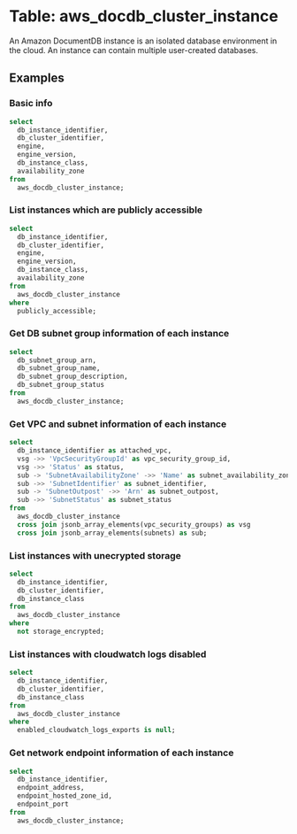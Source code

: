 # Table: aws_docdb_cluster_instance

An Amazon DocumentDB instance is an isolated database environment in the cloud. An instance can contain multiple user-created databases.

## Examples

### Basic info

```sql
select
  db_instance_identifier,
  db_cluster_identifier,
  engine,
  engine_version,
  db_instance_class,
  availability_zone
from
  aws_docdb_cluster_instance;
```

### List instances which are publicly accessible

```sql
select
  db_instance_identifier,
  db_cluster_identifier,
  engine,
  engine_version,
  db_instance_class,
  availability_zone
from
  aws_docdb_cluster_instance
where
  publicly_accessible;
```

### Get DB subnet group information of each instance

```sql
select
  db_subnet_group_arn,
  db_subnet_group_name,
  db_subnet_group_description,
  db_subnet_group_status
from
  aws_docdb_cluster_instance;
```

### Get VPC and subnet information of each instance

```sql
select
  db_instance_identifier as attached_vpc,
  vsg ->> 'VpcSecurityGroupId' as vpc_security_group_id,
  vsg ->> 'Status' as status,
  sub -> 'SubnetAvailabilityZone' ->> 'Name' as subnet_availability_zone,
  sub ->> 'SubnetIdentifier' as subnet_identifier,
  sub -> 'SubnetOutpost' ->> 'Arn' as subnet_outpost,
  sub ->> 'SubnetStatus' as subnet_status
from
  aws_docdb_cluster_instance
  cross join jsonb_array_elements(vpc_security_groups) as vsg
  cross join jsonb_array_elements(subnets) as sub;
```

### List instances with unecrypted storage

```sql
select
  db_instance_identifier,
  db_cluster_identifier,
  db_instance_class
from
  aws_docdb_cluster_instance
where
  not storage_encrypted;
```

### List instances with cloudwatch logs disabled

```sql
select
  db_instance_identifier,
  db_cluster_identifier,
  db_instance_class
from
  aws_docdb_cluster_instance
where
  enabled_cloudwatch_logs_exports is null;
```

### Get network endpoint information of each instance

```sql
select
  db_instance_identifier,
  endpoint_address,
  endpoint_hosted_zone_id,
  endpoint_port
from
  aws_docdb_cluster_instance;
```
